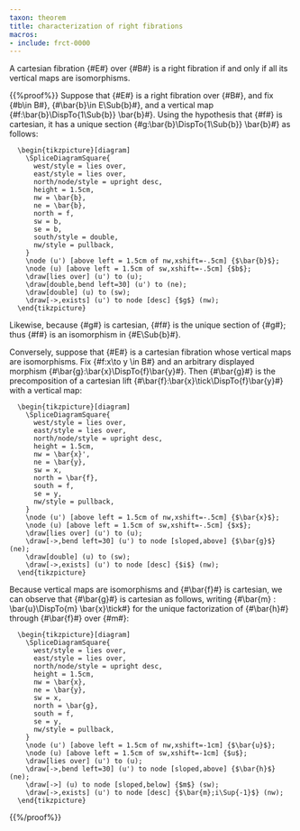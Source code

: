 ```yaml
---
taxon: theorem
title: characterization of right fibrations
macros:
- include: frct-0000
---
```


A cartesian fibration {#E#} over {#B#} is a right fibration if and only if
all its vertical maps are isomorphisms.

{{%proof%}}
Suppose that {#E#} is a right fibration over {#B#}, and fix {#b\in B#},
{#\bar{b}\in E\Sub{b}#}, and a vertical map {#f:\bar{b}\DispTo{1\Sub{b}} \bar{b}#}.
Using the hypothesis that {#f#} is cartesian, it has a unique section
{#g:\bar{b}\DispTo{1\Sub{b}} \bar{b}#} as follows:
```render-latex
  \begin{tikzpicture}[diagram]
    \SpliceDiagramSquare{
      west/style = lies over,
      east/style = lies over,
      north/node/style = upright desc,
      height = 1.5cm,
      nw = \bar{b},
      ne = \bar{b},
      north = f,
      sw = b,
      se = b,
      south/style = double,
      nw/style = pullback,
    }
    \node (u') [above left = 1.5cm of nw,xshift=-.5cm] {$\bar{b}$};
    \node (u) [above left = 1.5cm of sw,xshift=-.5cm] {$b$};
    \draw[lies over] (u') to (u);
    \draw[double,bend left=30] (u') to (ne);
    \draw[double] (u) to (sw);
    \draw[->,exists] (u') to node [desc] {$g$} (nw);
  \end{tikzpicture}
```
Likewise, because {#g#} is cartesian, {#f#} is the unique section of {#g#}; thus {#f#} is an
isomorphism in {#E\Sub{b}#}.

Conversely, suppose that {#E#} is a cartesian fibration whose vertical maps are
isomorphisms. Fix {#f:x\to y \in B#} and an arbitrary displayed morphism
{#\bar{g}:\bar{x}\DispTo{f}\bar{y}#}. Then {#\bar{g}#} is the precomposition of a
cartesian lift {#\bar{f}:\bar{x}\tick\DispTo{f}\bar{y}#} with a vertical map:
```render-latex
  \begin{tikzpicture}[diagram]
    \SpliceDiagramSquare{
      west/style = lies over,
      east/style = lies over,
      north/node/style = upright desc,
      height = 1.5cm,
      nw = \bar{x}',
      ne = \bar{y},
      sw = x,
      north = \bar{f},
      south = f,
      se = y,
      nw/style = pullback,
    }
    \node (u') [above left = 1.5cm of nw,xshift=-.5cm] {$\bar{x}$};
    \node (u) [above left = 1.5cm of sw,xshift=-.5cm] {$x$};
    \draw[lies over] (u') to (u);
    \draw[->,bend left=30] (u') to node [sloped,above] {$\bar{g}$} (ne);
    \draw[double] (u) to (sw);
    \draw[->,exists] (u') to node [desc] {$i$} (nw);
  \end{tikzpicture}
```
Because vertical maps are isomorphisms and {#\bar{f}#} is cartesian, we can observe that {#\bar{g}#} is cartesian as follows, writing {#\bar{m} : \bar{u}\DispTo{m} \bar{x}\tick#} for the unique factorization of {#\bar{h}#} through {#\bar{f}#} over {#m#}:
```render-latex
  \begin{tikzpicture}[diagram]
    \SpliceDiagramSquare{
      west/style = lies over,
      east/style = lies over,
      north/node/style = upright desc,
      height = 1.5cm,
      nw = \bar{x},
      ne = \bar{y},
      sw = x,
      north = \bar{g},
      south = f,
      se = y,
      nw/style = pullback,
    }
    \node (u') [above left = 1.5cm of nw,xshift=-1cm] {$\bar{u}$};
    \node (u) [above left = 1.5cm of sw,xshift=-1cm] {$u$};
    \draw[lies over] (u') to (u);
    \draw[->,bend left=30] (u') to node [sloped,above] {$\bar{h}$} (ne);
    \draw[->] (u) to node [sloped,below] {$m$} (sw);
    \draw[->,exists] (u') to node [desc] {$\bar{m};i\Sup{-1}$} (nw);
  \end{tikzpicture}
```

{{%/proof%}}
